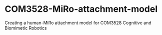 # COM3528-MiRo-attachment-model
Creating a human-MiRo attachment model for COM3528 Cognitive and Biomimetic Robotics
